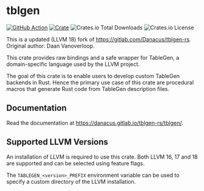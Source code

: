 # tblgen

[![GitHub Action](https://img.shields.io/github/actions/workflow/status/edg-l/tblgen-rs-alt/test.yaml?branch=master&style=flat-square)](https://github.com/edg-l/tblgen-rs-alt/actions?query=workflow%3Atest)
[![Crate](https://img.shields.io/crates/v/tblgen-alt.svg?style=flat-square)](https://crates.io/crates/tblgen-alt)
![Crates.io Total Downloads](https://img.shields.io/crates/d/tblgen-alt)
![Crates.io License](https://img.shields.io/crates/l/tblgen-alt)


This is a updated (LLVM 18) fork of https://gitlab.com/Danacus/tblgen-rs.
Original author: Daan Vanoverloop.

This crate provides raw bindings and a safe wrapper for TableGen, a domain-specific language used by the LLVM project.

The goal of this crate is to enable users to develop custom TableGen backends in Rust. Hence the primary use case of this crate are procedural macros that generate Rust code from TableGen description files.

## Documentation

Read the documentation at https://danacus.gitlab.io/tblgen-rs/tblgen/.

## Supported LLVM Versions

An installation of LLVM is required to use this crate. Both LLVM 16, 17 and 18 are supported and can be selected using feature flags.

The `TABLEGEN_<version>_PREFIX` environment variable can be used to specify a custom directory of the LLVM installation.
